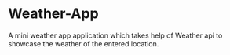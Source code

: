 # Weather-App
A mini weather app application which takes help of Weather api to showcase the weather of the entered location.
